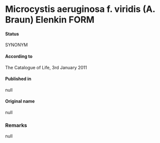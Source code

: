 # Microcystis aeruginosa f. viridis (A. Braun) Elenkin FORM

#### Status
SYNONYM

#### According to
The Catalogue of Life, 3rd January 2011

#### Published in
null

#### Original name
null

### Remarks
null